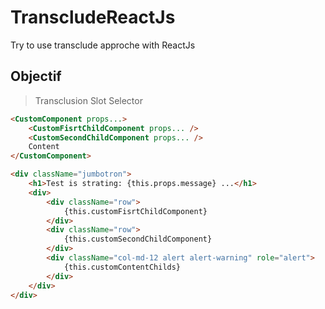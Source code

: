 # TranscludeReactJs
Try to use transclude approche with ReactJs

## Objectif
> Transclusion Slot Selector

``` HTML
<CustomComponent props...>
    <CustomFisrtChildComponent props... />
    <CustomSecondChildComponent props... />
    Content
</CustomComponent>
```

``` HTML
<div className="jumbotron">
    <h1>Test is strating: {this.props.message} ...</h1>
    <div>
        <div className="row">
            {this.customFisrtChildComponent}
        </div>
        <div className="row">
            {this.customSecondChildComponent}
        </div>
        <div className="col-md-12 alert alert-warning" role="alert">
            {this.customContentChilds}
        </div>
    </div>
</div>
```